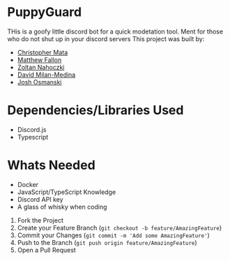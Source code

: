 # PuppyGuard
THis is a goofy little discord bot for a quick modetation tool. Ment for those who do not shut up in your discord servers
This project was built by:
- [Christopher Mata](https://github.com/Christopher-Mata)
- [Matthew Fallon](https://github.com/MatthewFallon)
- [Zoltan Nahoczki](https://github.com/nahoczki)
- [David Milan-Medina](https://github.com/DevidM9779)
- [Josh Osmanski](https://github.com/chzcurd)

# Dependencies/Libraries Used
- Discord.js
- Typescript

# Whats Needed
- Docker
- JavaScript/TypeScript Knowledge
- Discord API key
- A glass of whisky when coding

1. Fork the Project
2. Create your Feature Branch (`git checkout -b feature/AmazingFeature`)
3. Commit your Changes (`git commit -m 'Add some AmazingFeature'`)
4. Push to the Branch (`git push origin feature/AmazingFeature`)
5. Open a Pull Request
